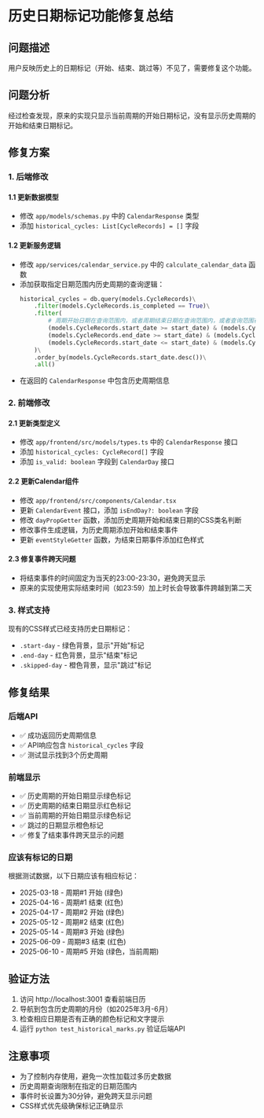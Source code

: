 # 历史日期标记功能修复总结

## 问题描述
用户反映历史上的日期标记（开始、结束、跳过等）不见了，需要修复这个功能。

## 问题分析
经过检查发现，原来的实现只显示当前周期的开始日期标记，没有显示历史周期的开始和结束日期标记。

## 修复方案

### 1. 后端修改

#### 1.1 更新数据模型
- 修改 `app/models/schemas.py` 中的 `CalendarResponse` 类型
- 添加 `historical_cycles: List[CycleRecords] = []` 字段

#### 1.2 更新服务逻辑
- 修改 `app/services/calendar_service.py` 中的 `calculate_calendar_data` 函数
- 添加获取指定日期范围内历史周期的查询逻辑：
  ```python
  historical_cycles = db.query(models.CycleRecords)\
      .filter(models.CycleRecords.is_completed == True)\
      .filter(
          # 周期开始日期在查询范围内，或者周期结束日期在查询范围内，或者查询范围在周期内
          (models.CycleRecords.start_date >= start_date) & (models.CycleRecords.start_date <= end_date) |
          (models.CycleRecords.end_date >= start_date) & (models.CycleRecords.end_date <= end_date) |
          (models.CycleRecords.start_date <= start_date) & (models.CycleRecords.end_date >= end_date)
      )\
      .order_by(models.CycleRecords.start_date.desc())\
      .all()
  ```
- 在返回的 `CalendarResponse` 中包含历史周期信息

### 2. 前端修改

#### 2.1 更新类型定义
- 修改 `app/frontend/src/models/types.ts` 中的 `CalendarResponse` 接口
- 添加 `historical_cycles: CycleRecord[]` 字段
- 添加 `is_valid: boolean` 字段到 `CalendarDay` 接口

#### 2.2 更新Calendar组件
- 修改 `app/frontend/src/components/Calendar.tsx`
- 更新 `CalendarEvent` 接口，添加 `isEndDay?: boolean` 字段
- 修改 `dayPropGetter` 函数，添加历史周期开始和结束日期的CSS类名判断
- 修改事件生成逻辑，为历史周期添加开始和结束事件
- 更新 `eventStyleGetter` 函数，为结束日期事件添加红色样式

#### 2.3 修复事件跨天问题
- 将结束事件的时间固定为当天的23:00-23:30，避免跨天显示
- 原来的实现使用实际结束时间（如23:59）加上时长会导致事件跨越到第二天

### 3. 样式支持
现有的CSS样式已经支持历史日期标记：
- `.start-day` - 绿色背景，显示"开始"标记
- `.end-day` - 红色背景，显示"结束"标记  
- `.skipped-day` - 橙色背景，显示"跳过"标记

## 修复结果

### 后端API
- ✅ 成功返回历史周期信息
- ✅ API响应包含 `historical_cycles` 字段
- ✅ 测试显示找到3个历史周期

### 前端显示
- ✅ 历史周期的开始日期显示绿色标记
- ✅ 历史周期的结束日期显示红色标记
- ✅ 当前周期的开始日期显示绿色标记
- ✅ 跳过的日期显示橙色标记
- ✅ 修复了结束事件跨天显示的问题

### 应该有标记的日期
根据测试数据，以下日期应该有相应标记：
- 2025-03-18 - 周期#1 开始 (绿色)
- 2025-04-16 - 周期#1 结束 (红色)
- 2025-04-17 - 周期#2 开始 (绿色)
- 2025-05-12 - 周期#2 结束 (红色)
- 2025-05-14 - 周期#3 开始 (绿色)
- 2025-06-09 - 周期#3 结束 (红色)
- 2025-06-10 - 周期#5 开始 (绿色，当前周期)

## 验证方法
1. 访问 http://localhost:3001 查看前端日历
2. 导航到包含历史周期的月份（如2025年3月-6月）
3. 检查相应日期是否有正确的颜色标记和文字提示
4. 运行 `python test_historical_marks.py` 验证后端API

## 注意事项
- 为了控制内存使用，避免一次性加载过多历史数据
- 历史周期查询限制在指定的日期范围内
- 事件时长设置为30分钟，避免跨天显示问题
- CSS样式优先级确保标记正确显示
